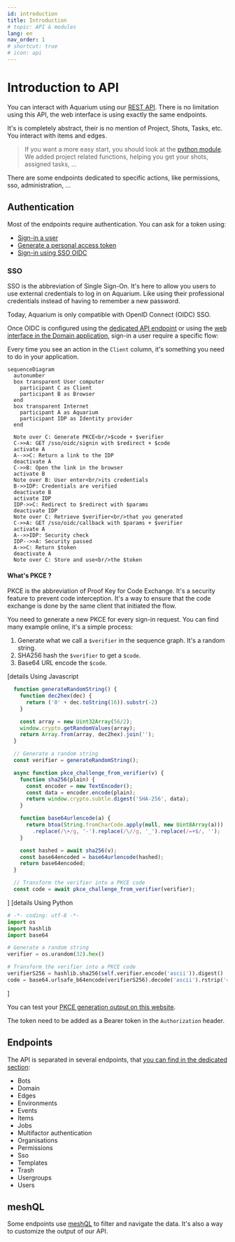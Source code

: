 ```yaml
---
id: introduction
title: Introduction
# topic: API & modules
lang: en
nav_order: 1
# shortcut: true
# icon: api
---
```


# Introduction to API

You can interact with Aquarium using our [REST API](../rest). There is no limitation using this API, the web interface is using exactly the same endpoints.

It's is completely abstract, their is no mention of Project, Shots, Tasks, etc. You interact with items and edges.

> If you want a more easy start, you should look at the [python module](./modules/python.md). We added project related functions, helping you get your shots, assigned tasks, ...

There are some endpoints dedicated to specific actions, like permissions, sso, administration, ...

## Authentication

Most of the endpoints require authentication. You can ask for a token using:

- [Sign-in a user](../rest/users/signin)
- [Generate a personal access token](../rest/users/create%20personal%20access%20token)
- [Sign-in using SSO OIDC](../rest/sso/oidc/signin)

### SSO

SSO is the abbreviation of Single Sign-On. It's here to allow you users to use external credentials to log in on Aquarium. Like using their professional credentials instead of having to remember a new password.

Today, Aquarium is only compatible with OpenID Connect (OIDC) SSO.

Once OIDC is configured using the [dedicated API endpoint](../rest/sso/oidc/create) or using the [web interface in the Domain application](../web/applications/domain.md#sso), sign-in a user require a specific flow:

Every time you see an action in the `Client` column, it's something you need to do in your application.

```mermaid
sequenceDiagram
  autonumber
  box transparent User computer
    participant C as Client
    participant B as Browser
  end
  box transparent Internet
    participant A as Aquarium
    participant IDP as Identity provider
  end

  Note over C: Generate PKCE<br/>$code + $verifier
  C->>A: GET /sso/oidc/signin with $redirect + $code
  activate A
  A-->>C: Return a link to the IDP
  deactivate A
  C->>B: Open the link in the browser
  activate B
  Note over B: User enter<br/>its credentials
  B->>IDP: Credentials are verified
  deactivate B
  activate IDP
  IDP->>C: Redirect to $redirect with $params
  deactivate IDP
  Note over C: Retrieve $verifier<br/>that you generated
  C->>A: GET /sso/oidc/callback with $params + $verifier
  activate A
  A-->>IDP: Security check
  IDP-->>A: Security passed
  A->>C: Return $token
  deactivate A
  Note over C: Store and use<br/>the $token
```

#### What's PKCE ?

PKCE is the abbreviation of Proof Key for Code Exchange. It's a security feature to prevent code interception. It's a way to ensure that the code exchange is done by the same client that initiated the flow.

You need to generate a new PKCE for every sign-in request. You can find many example online, it's a simple process:

1. Generate what we call a `$verifier` in the sequence graph. It's a random string.
2. SHA256 hash the `$verifier` to get a `$code`.
3. Base64 URL encode the `$code`.

[details Using Javascript

```javascript
  function generateRandomString() {
    function dec2hex(dec) {
      return ('0' + dec.toString(16)).substr(-2)
    }

    const array = new Uint32Array(56/2);
    window.crypto.getRandomValues(array);
    return Array.from(array, dec2hex).join('');
  }

  // Generate a random string
  const verifier = generateRandomString();

  async function pkce_challenge_from_verifier(v) {
    function sha256(plain) {
      const encoder = new TextEncoder();
      const data = encoder.encode(plain);
      return window.crypto.subtle.digest('SHA-256', data);
    }

    function base64urlencode(a) {
      return btoa(String.fromCharCode.apply(null, new Uint8Array(a)))
        .replace(/\+/g, '-').replace(/\//g, '_').replace(/=+$/, '');
    }

    const hashed = await sha256(v);
    const base64encoded = base64urlencode(hashed);
    return base64encoded;
  }

  // Transform the verifier into a PKCE code
  const code = await pkce_challenge_from_verifier(verifier);
```

]
[details Using Python

```python
# -*- coding: utf-8 -*-
import os
import hashlib
import base64

# Generate a random string
verifier = os.urandom(32).hex()

# Transform the verifier into a PKCE code
verifierS256 = hashlib.sha256(self.verifier.encode('ascii')).digest()
code = base64.urlsafe_b64encode(verifierS256).decode('ascii').rstrip('=')
```
]

You can test your [PKCE generation output on this website](https://example-app.com/pkce).

The token need to be added as a Bearer token in the `Authorization` header.

## Endpoints

The API is separated in several endpoints, that [you can find in the dedicated section](../rest/):


- Bots
- Domain
- Edges
- Environments
- Events
- Items
- Jobs
- Multifactor authentication
- Organisations
- Permissions
- Sso
- Templates
- Trash
- Usergroups
- Users

## meshQL

Some endpoints use [meshQL](./meshql.md) to filter and navigate the data. It's also a way to customize the output of our API.